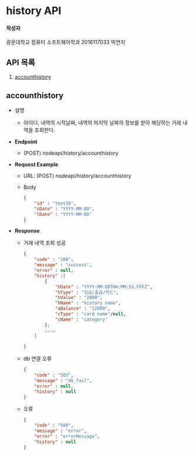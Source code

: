 # history API

#### 작성자

광운대학교 컴퓨터 소프트웨어학과 2016117033 박연지

## API 목록

1. [accounthistory](#1)

<a name="1"></a>

## accounthistory

- 설명

  - 아이디, 내역의 시작날짜, 내역의 마지막 날짜의 정보를 받아 해당하는 거래 내역을 조회한다.

- **Endpoint**

  - (POST) nodeapi/history/accounthistory

- **Request Example**

  - URL: (POST) nodeapi/history/accounthistory

  - Body

    ```json
    {
        "id" : "testID",
        "sDate" : "YYYY-MM-DD",
        "lDate" : "YYYY-MM-DD"
    }
    ```

    

- **Response**

  - 거래 내역 조회 성공

    ```json
    {
        "code" : "200",
        "message" : "success",
        "error" : null,
        "history" :[
            {
                "hDate" : "YYYY-MM-DDTHH:MM:SS.FFFZ",
                "hType" : "입금/출금/카드",
                "hValue" : "2000",
                "hName" : "history name",
                "aBalance" : "22000",
                "cType" : "card name"/null,
                "cName" : "category"
            },
            ....
        ]
        
    }
    ```

  - db 연결 오류

    ```json
    {
        "code" : "503",
        "message" : "db_fail",
        "error" : null,
        "history" : null
    }
    ```

  - 오류

    ```json
    {
        "code" : "500",
        "message" : "error",
    	"error" : "errorMessage",
        "history" : null
    }
    ```

    